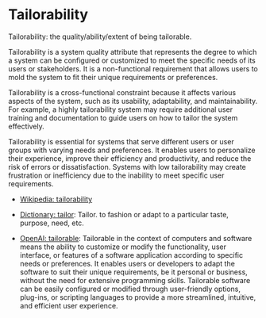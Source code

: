 # Tailorability

Tailorability: the quality/ability/extent of being tailorable.

<span data-chatgpt-prompt="explain tailorability (system quality attribute, cross-functional constraint, non-functional requirement)">Tailorability is a system quality attribute that represents the degree to which a system can be configured or customized to meet the specific needs of its users or stakeholders. It is a non-functional requirement that allows users to mold the system to fit their unique requirements or preferences.

Tailorability is a cross-functional constraint because it affects various aspects of the system, such as its usability, adaptability, and maintainability. For example, a highly tailorability system may require additional user training and documentation to guide users on how to tailor the system effectively. 

Tailorability is essential for systems that serve different users or user groups with varying needs and preferences. It enables users to personalize their experience, improve their efficiency and productivity, and reduce the risk of errors or dissatisfaction. Systems with low tailorability may create frustration or inefficiency due to the inability to meet specific user requirements.</span>

* [Wikipedia: tailorability](https://wikipedia.org/wiki/tailorability)

* [Dictionary: tailor](https://www.dictionary.com/browse/tailor): Tailor. to fashion or adapt to a particular taste, purpose, need, etc.

* [OpenAI: tailorable](https:://openai.com): <span data-chatgpt-prompt="define tailorable (computers and software)">Tailorable in the context of computers and software means the ability to customize or modify the functionality, user interface, or features of a software application according to specific needs or preferences. It enables users or developers to adapt the software to suit their unique requirements, be it personal or business, without the need for extensive programming skills. Tailorable software can be easily configured or modified through user-friendly options, plug-ins, or scripting languages to provide a more streamlined, intuitive, and efficient user experience.</span>
